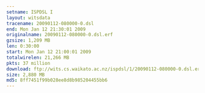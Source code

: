 ```yaml
---
setname: ISPDSL I
layout: witsdata
tracename: 20090112-080000-0.dsl
end: Mon Jan 12 21:30:01 2009
originalname: 20090112-080000-0.dsl.erf
gzsize: 1,209 MB
len: 0:30:00
start: Mon Jan 12 21:00:01 2009
totalwirelen: 21,266 MB
pkts: 37 million
download: ftp://wits.cs.waikato.ac.nz/ispdsl/1/20090112-080000-0.dsl.erf.gz
size: 2,880 MB
md5: 8ff7451f99b028ee8d8b985204455bb6
---
```

